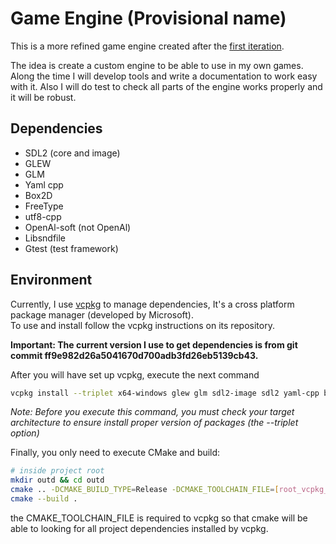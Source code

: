 # Game Engine (Provisional name)

This is a more refined game engine created after the [first iteration](https://github.com/Croer01/tic-tac-toe).

The idea is create a custom engine to be able to use in my own games.  
Along the time I will develop tools and write a documentation to work easy with it.
Also I will do test to check all parts of the engine works properly and it will be robust.

## Dependencies
 - SDL2 (core and image)
 - GLEW
 - GLM
 - Yaml cpp
 - Box2D
 - FreeType
 - utf8-cpp 
 - OpenAl-soft (not OpenAl)
 - Libsndfile
 - Gtest (test framework)
 
 ## Environment
 Currently, I use [vcpkg](https://github.com/Microsoft/vcpkg) to manage dependencies, It's a cross platform package manager (developed by Microsoft).  
 To use and install follow the vcpkg instructions on its repository.
 
 __Important: The current version I use to get dependencies is from git commit ff9e982d26a5041670d700adb3fd26eb5139cb43.__
 
 After you will have set up vcpkg, execute the next command 
 
 ~~~ bash
 vcpkg install --triplet x64-windows glew glm sdl2-image sdl2 yaml-cpp box2d freetype openal-soft libsndfile gtest utfcpp 
 ~~~
 
 _Note: Before you execute this command, you must check your target architecture to ensure install proper version of packages (the --triplet option)_
 
 Finally, you only need to execute CMake and build:
 
 ~~~ bash
 # inside project root
 mkdir outd && cd outd
 cmake .. -DCMAKE_BUILD_TYPE=Release -DCMAKE_TOOLCHAIN_FILE=[root_vcpkg_directory]/scripts/buildsystems/vcpkg.cmake
 cmake --build .
 ~~~
 
 the CMAKE_TOOLCHAIN_FILE is required to vcpkg so that cmake will be able to looking for all project dependencies installed by vcpkg.